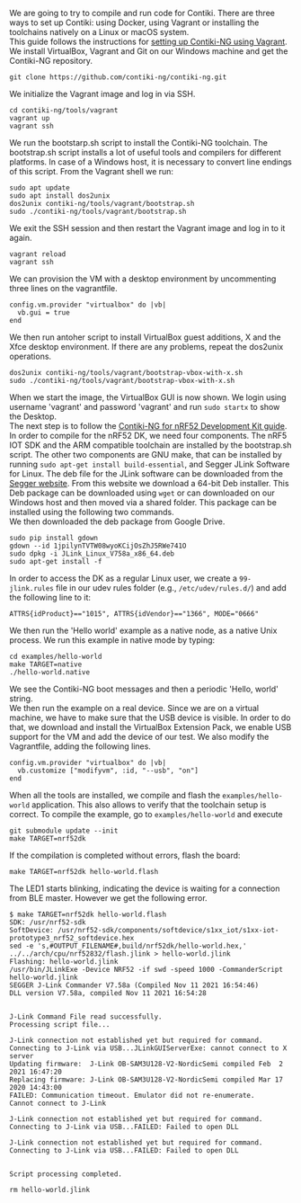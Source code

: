 We are going to try to compile and run code for Contiki. There are three ways to set up Contiki: using Docker, using Vagrant or installing the toolchains natively on a Linux or macOS system. \
This guide follows the instructions for [setting up Contiki-NG using Vagrant](https://github.com/contiki-ng/contiki-ng/wiki/Vagrant).\
We install VirtualBox, Vagrant and Git on our Windows machine and get the Contiki-NG repository.
```
git clone https://github.com/contiki-ng/contiki-ng.git
```
We initialize the Vagrant image and log in via SSH.
```
cd contiki-ng/tools/vagrant
vagrant up
vagrant ssh
```
We run the bootstarp.sh script to install the Contiki-NG toolchain. The bootstrap.sh script installs a lot of useful tools and compilers for different platforms. In case of a Windows host, it is necessary to convert line endings of this script. From the Vagrant shell we run:
```
sudo apt update
sudo apt install dos2unix
dos2unix contiki-ng/tools/vagrant/bootstrap.sh
sudo ./contiki-ng/tools/vagrant/bootstrap.sh
```
We exit the SSH session and then restart the Vagrant image and log in to it again.
```
vagrant reload
vagrant ssh
```
We can provision the VM with a desktop environment by uncommenting three lines on the vagrantfile. 
```
config.vm.provider "virtualbox" do |vb|
  vb.gui = true
end
```
We then run antoher script to install VirtualBox guest additions, X and the Xfce desktop environment. If there are any problems, repeat the dos2unix operations. 
```
dos2unix contiki-ng/tools/vagrant/bootstrap-vbox-with-x.sh
sudo ./contiki-ng/tools/vagrant/bootstrap-vbox-with-x.sh
```
When we start the image, the VirtualBox GUI is now shown. We login using username 'vagrant' and password 'vagrant' and run `sudo startx` to show the Desktop. \
The next step is to follow the [Contiki-NG for nRF52 Development Kit guide](https://github.com/contiki-ng/contiki-ng/wiki/Platform-nrf52dk).
In order to compile for the nRF52 DK, we need four components. The nRF5 IOT SDK and the ARM compatible toolchain are installed by the bootstrap.sh script. The other two components are GNU make, that can be installed by running `sudo apt-get install build-essential`, and Segger JLink Software for Linux. The deb file for the JLink software can be downloaded from the [Segger website](https://www.segger.com/downloads/jlink/). From this website we download a 64-bit Deb installer. This Deb package can be downloaded using `wget` or can downloaded on our Windows host and then moved via a shared folder. This package can be installed using the following two commands.\
We then downloaded the deb package from Google Drive.
```
sudo pip install gdown
gdown --id 1jpilynTVTW08wyoKCijOsZhJ5RWe741O
sudo dpkg -i JLink_Linux_V758a_x86_64.deb
sudo apt-get install -f
```
In order to access the DK as a regular Linux user, we create a `99-jlink.rules` file in our udev rules folder (e.g., `/etc/udev/rules.d/`) and add the following line to it:
```
ATTRS{idProduct}=="1015", ATTRS{idVendor}=="1366", MODE="0666"
```
We then run the 'Hello world' example as a native node, as a native Unix process. We run this example in native mode by typing:
```
cd examples/hello-world
make TARGET=native
./hello-world.native
```
We see the Contiki-NG boot messages and then a periodic 'Hello, world' string. \
We then run the example on a real device. Since we are on a virtual machine, we have to make sure that the USB device is visible. In order to do that, we download and install the VirtualBox Extension Pack, we enable USB support for the VM and add the device of our test. We also modify the Vagrantfile, adding the following lines.
```
config.vm.provider "virtualbox" do |vb|
  vb.customize ["modifyvm", :id, "--usb", "on"]
end
```
When all the tools are installed, we compile and flash the `examples/hello-world` application. This also allows to verify that the toolchain setup is correct. To compile the example, go to `examples/hello-world` and execute 
```
git submodule update --init
make TARGET=nrf52dk
```
If the compilation is completed without errors, flash the board:
```
make TARGET=nrf52dk hello-world.flash
```
The LED1 starts blinking, indicating the device is waiting for a connection from BLE master. 
However we get the following error. 
```
$ make TARGET=nrf52dk hello-world.flash
SDK: /usr/nrf52-sdk
SoftDevice: /usr/nrf52-sdk/components/softdevice/s1xx_iot/s1xx-iot-prototype3_nrf52_softdevice.hex
sed -e 's,#OUTPUT_FILENAME#,build/nrf52dk/hello-world.hex,' ../../arch/cpu/nrf52832/flash.jlink > hello-world.jlink
Flashing: hello-world.jlink
/usr/bin/JLinkExe -Device NRF52 -if swd -speed 1000 -CommanderScript hello-world.jlink
SEGGER J-Link Commander V7.58a (Compiled Nov 11 2021 16:54:46)
DLL version V7.58a, compiled Nov 11 2021 16:54:28


J-Link Command File read successfully.
Processing script file...

J-Link connection not established yet but required for command.
Connecting to J-Link via USB...JLinkGUIServerExe: cannot connect to X server
Updating firmware:  J-Link OB-SAM3U128-V2-NordicSemi compiled Feb  2 2021 16:47:20
Replacing firmware: J-Link OB-SAM3U128-V2-NordicSemi compiled Mar 17 2020 14:43:00
FAILED: Communication timeout. Emulator did not re-enumerate.
Cannot connect to J-Link

J-Link connection not established yet but required for command.
Connecting to J-Link via USB...FAILED: Failed to open DLL

J-Link connection not established yet but required for command.
Connecting to J-Link via USB...FAILED: Failed to open DLL


Script processing completed.

rm hello-world.jlink
```
